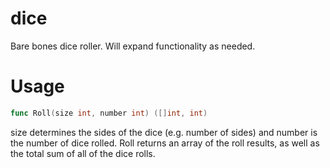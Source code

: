 # dice

Bare bones dice roller. Will expand functionality as needed.

# Usage
```go
func Roll(size int, number int) ([]int, int)
```
size determines the sides of the dice (e.g. number of sides) and number is the number of dice rolled.
Roll returns an array of the roll results, as well as the total sum of all of the dice rolls.
